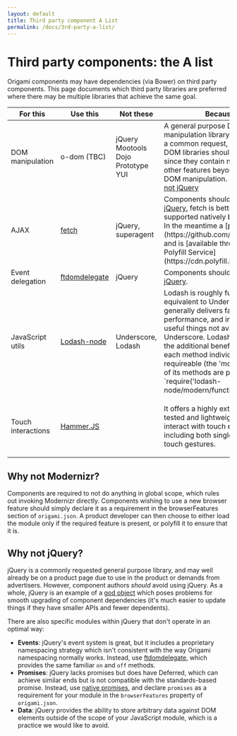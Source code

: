 ```yaml
---
layout: default
title: Third party component A List
permalink: /docs/3rd-party-a-list/
---
```


# Third party components: the A list

Origami components may have dependencies (via Bower) on third party components.  This page documents which third party libraries are preferred where there may be multiple libraries that achieve the same goal.

<table class="o-techdocs-table">
<thead>
	<tr><th>For this</th><th>Use this</th><th>Not these</th><th>Because</th></tr>
</thead>
<tbody>
	<tr>
		<td>DOM manipulation</td>
		<td>o-dom (TBC)</td>
		<td>jQuery<br/>Mootools<br/>Dojo<br/>Prototype<br/>YUI</td>
		<td>A general purpose DOM manipulation library is invariably a common request, but large DOM libraries should be avoided since they contain numerous other features beyond simple DOM manipulation.  See also <a href="#why_not_jquery">Why not jQuery</a></td>
	</tr><tr>
		<td>AJAX</td>
		<td><a href="https://github.com/whatwg/fetch">fetch</a></td>
		<td>jQuery, superagent</td>
		<td>Components should <a href="#why_not_jquery">not use jQuery</a>, fetch is better and will be supported natively by browsers.  In the meantime a [polyfill exists](https://github.com/github/fetch) and is [available through the Polyfill Service](https://cdn.polyfill.io/).</td>
	</tr><tr>
		<td>Event delegation</td>
		<td><a href="https://github.com/ftlabs/ftdomdelegate">ftdomdelegate</a></td>
		<td>jQuery</td>
		<td>Components should <a href="#why_not_jquery">not use jQuery</a>.</td>
	</tr><tr>
		<td>JavaScript utils</td>
		<td><a href="https://github.com/lodash/lodash-node">Lodash-node</a></td>
		<td>Underscore, Lodash</td>
		<td>Lodash is roughly functionally equivalent to Underscore, but generally delivers faster performance, and includes some useful things not available in Underscore. Lodash-node has the additional benefit of making each method individually requireable (the 'modern' version of its methods are preferred) e.g. `require('lodash-node/modern/functions/throttle')`</td>
	</tr><tr>
		<td>Touch interactions</td>
		<td><a href="http://hammerjs.github.io/">Hammer.JS</a></td>
		<td></td>
		<td>
			<p>It offers a highly extensible, well tested and lightweight way to interact with touch events, including both single- and multi-touch gestures.</p>
		</td>
	</tr>
</tbody>
</table>


## Why not Modernizr?

Components are required to not do anything in global scope, which rules out invoking Modernizr directly.  Components wishing to use a new browser feature should simply declare it as a requirement in the browserFeatures section of `origami.json`.  A product developer can then choose to either load the module only if the required feature is present, or polyfill it to ensure that it is.


## Why not jQuery?

jQuery is a commonly requested general purpose library, and may well already be on a product page due to use in the product or demands from advertisers.  However, component authors *should* avoid using jQuery.  As a whole, jQuery is an example of a [god object](http://en.wikipedia.org/wiki/God_object) which poses problems for smooth upgrading of component dependencies (it's much easier to update things if they have smaller APIs and fewer dependents).

There are also specific modules within jQuery that don't operate in an optimal way:

* **Events**: jQuery's event system is great, but it includes a proprietary namespacing strategy which isn't consistent with the way Origami namespacing normally works.  Instead, use [ftdomdelegate](https://github.com/ftlabs/ftdomdelegate), which provides the same familiar `on` and `off` methods.
* **Promises**: jQuery lacks promises but does have Deferred, which can achieve similar ends but is not compatible with the standards-based promise.  Instead, use [native promises](https://developer.mozilla.org/en-US/docs/Web/JavaScript/Reference/Global_Objects/Promise), and declare `promises` as a requirement for your module in the `browserFeatures` property of `origami.json`.
* **Data**: jQuery provides the ability to store arbitrary data against DOM elements outside of the scope of your JavaScript module, which is a practice we would like to avoid.
